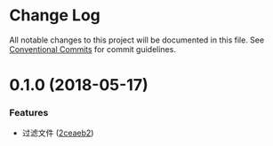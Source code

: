 # Change Log

All notable changes to this project will be documented in this file.
See [Conventional Commits](https://conventionalcommits.org) for commit guidelines.

<a name="0.1.0"></a>
# 0.1.0 (2018-05-17)


### Features

* 过滤文件 ([2ceaeb2](https://github.com/tolerance-go/weapp-cli/commit/2ceaeb2))
